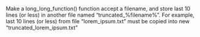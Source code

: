 Make a long_long_function() function accept a filename, and store last 10 lines (or less) in another file named “truncated_%filename%”.
For example, last 10 lines (or less) from file “lorem_ipsum.txt” must be copied into new “truncated_lorem_ipsum.txt”
